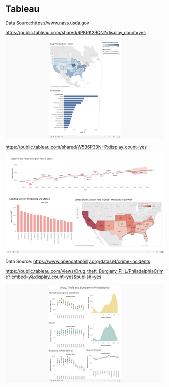 # Tableau

Data Source:https://www.nass.usda.gov

https://public.tableau.com/shared/6PKRK29QN?:display_count=yes

![EggProduction_2017](figure/EggProduction_2017.png)

https://public.tableau.com/shared/W5B6P33NH?:display_count=yes

![CottonYield_US](figure/CottonYield_US.png)


Data Source: https://www.opendataphilly.org/dataset/crime-incidents

https://public.tableau.com/views/Drug_theft_Burglary_PHL/PhiladelphiaCrime?:embed=y&:display_count=yes&publish=yes

![Narcotic_TheftandBurglaryinPHL](figure/Narcotic_TheftandBurglaryinPHL.png)
